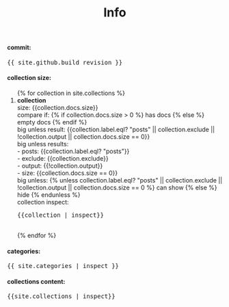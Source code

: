 ﻿---
layout: default
title: Info
published: true
exclude: true
---

#### commit:
<pre>{{ site.github.build_revision }}</pre>

#### collection size:
<ol>
  {% for collection in site.collections %}
    <li> <b>collection</b><br>
      size: {{collection.docs.size}}<br>
      compare if: {% if collection.docs.size > 0 %} has docs {% else %} empty docs {% endif %}<br>
      big unless result: {{collection.label.eql? "posts" || collection.exclude || !collection.output || collection.docs.size == 0}}<br>
      big unless results:<br>
      - posts: {{collection.label.eql? "posts"}}<br>
      - exclude: {{collection.exclude}}<br>
      - output: {{!collection.output}}<br>
      - size: {{collection.docs.size == 0}}<br>
      big unless: {% unless collection.label.eql? "posts" || collection.exclude || !collection.output || collection.docs.size == 0 %} can show {% else %} hide {% endunless %}<br>
      collection inspect:<br>
      <pre>{{collection | inspect}}</pre><br>
    </li>
  {% endfor %}
</ol>

#### categories:
<pre>{{ site.categories | inspect }}</pre>

#### collections content:
<pre>{{site.collections | inspect}}</pre>